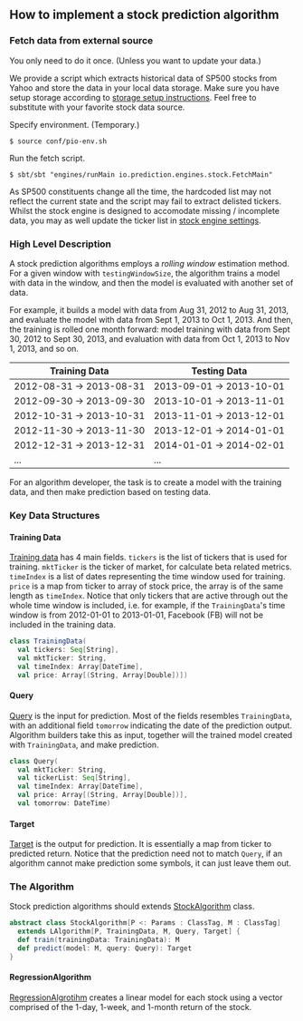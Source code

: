 ## How to implement a stock prediction algorithm

### Fetch data from external source
You only need to do it once. (Unless you want to update your data.)

We provide a script which extracts historical data of SP500 stocks from Yahoo and store the data
in your local data storage. Make sure you have setup storage according to
[storage setup instructions](/README.md). Feel free to substitute with your
favorite stock data source.

Specify environment. (Temporary.)
```
$ source conf/pio-env.sh
```

Run the fetch script.
```
$ sbt/sbt "engines/runMain io.prediction.engines.stock.FetchMain"
```
As SP500 constituents change all the time, the hardcoded list may not reflect
the current state and the script may fail to extract delisted tickers. Whilst
the stock engine is designed to accomodate missing / incomplete data, you may as
well update the ticker list in [stock engine
settings](/engines/src/main/scala/stock/Settings.scala).

### High Level Description
A stock prediction algorithms employs a *rolling window* estimation method. For a given window with `testingWindowSize`, the algorithm trains a model with data in the window, and then the model is evaluated with another set of data.

For example, it builds a model with data from Aug 31, 2012 to Aug 31, 2013, and evaluate the model with data from Sept 1, 2013 to Oct 1, 2013. And then, the training is rolled one month forward: model training with data from Sept 30, 2012 to Sept 30, 2013, and evaluation with data from Oct 1, 2013 to Nov 1, 2013, and so on.

Training Data | Testing Data
--------------|-------------
2012-08-31 -> 2013-08-31 | 2013-09-01 -> 2013-10-01
2012-09-30 -> 2013-09-30 | 2013-10-01 -> 2013-11-01
2012-10-31 -> 2013-10-31 | 2013-11-01 -> 2013-12-01
2012-11-30 -> 2013-11-30 | 2013-12-01 -> 2014-01-01
2012-12-31 -> 2013-12-31 | 2014-01-01 -> 2014-02-01
... | ...

For an algorithm developer, the task is to create a model with the training data, and then make prediction based on testing data.

### Key Data Structures

#### Training Data
[Training data](Data.scala) has 4 main fields. `tickers` is the list of tickers that is used for training. `mktTicker` is the ticker of market, for calculate beta related metrics. `timeIndex` is a list of dates representing the time window used for training. `price` is a map from ticker to array of stock price, the array is of the same length as `timeIndex`. Notice that only tickers that are active through out the whole time window is included, i.e. for example, if the `TrainingData`'s time window is from 2012-01-01 to 2013-01-01, Facebook (FB) will not be included in the training data.

```scala
class TrainingData(
  val tickers: Seq[String],
  val mktTicker: String,
  val timeIndex: Array[DateTime],
  val price: Array[(String, Array[Double])])
```

#### Query
[Query](Data.scala) is the input for prediction. Most of the fields resembles `TrainingData`, with an additional field `tomorrow` indicating the date of the prediction output. Algorithm builders take this as input, together will the trained model created with `TrainingData`, and make prediction.

```scala
class Query(
  val mktTicker: String,
  val tickerList: Seq[String],
  val timeIndex: Array[DateTime],
  val price: Array[(String, Array[Double])],
  val tomorrow: DateTime)
```

#### Target
[Target](Data.scala) is the output for prediction. It is essentially a map from ticker to predicted return. Notice that the prediction need not to match `Query`, if an algorithm cannot make prediction some symbols, it can just leave them out.

### The Algorithm
Stock prediction algorithms should extends [StockAlgorithm](Stock.scala) class.

```scala
abstract class StockAlgorithm[P <: Params : ClassTag, M : ClassTag]
  extends LAlgorithm[P, TrainingData, M, Query, Target] {
  def train(trainingData: TrainingData): M
  def predict(model: M, query: Query): Target
}
```

#### RegressionAlgorithm
[RegressionAlgrotihm](RegressionAlgorithm.scala) creates a linear model for each stock using a vector comprised of the 1-day, 1-week, and 1-month return of the stock.
